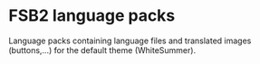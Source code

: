 FSB2 language packs
===================

Language packs containing language files and translated images (buttons,...) for the default theme (WhiteSummer).

